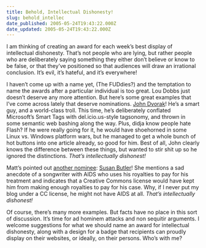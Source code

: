 ```yaml
---
title: Behold, Intellectual Dishonesty!
slug: behold_intellec
date_published: 2005-05-24T19:43:22.000Z
date_updated: 2005-05-24T19:43:22.000Z
---
```


I am thinking of creating an award for each week’s best display of intellectual dishonesty. That’s not people who are lying, but rather people who are deliberately saying something they either don’t believe or know to be false, or that they’ve positioned so that audiences will draw an irrational conclusion. It’s evil, it’s hateful, and it’s everywhere!

I haven’t come up with a name yet, (The FUDdies?) and the temptation to name the awards after a particular individual is too great. Lou Dobbs just doesn’t deserve any more attention. But here’s some great examples that I’ve come across lately that deserve nominations.
[John Dvorak](http://www.pcmag.com/article2/0,1759,1819101,00.asp)! He’s a smart guy, and a world-class troll. This time, he’s deliberately conflated Microsoft’s Smart Tags with del.icio.us-style tagsonomy, and thrown in some semantic web bashing along the way. Plus, didja know people hate Flash? If he were really going for it, he would have shoehorned in some Linux vs. Windows platform wars, but he managed to get a whole bunch of hot buttons into one article already, so good for him. Best of all, John clearly knows the difference between these things, but wanted to stir shit up so he ignored the distinctions. *That’s intellectually dishonest!*

Matt’s pointed out [another nominee](http://a.wholelottanothing.org/2005/05/worst_journalis.html): [Susan Butler](http://www.reuters.com/newsArticle.jhtml?type=industryNews&amp;storyID=8564589)! She mentions a sad anecdote of a songwriter with AIDS who uses his royalties to pay for his treatment and indicates that a Creative Commons license would have kept him from making enough royalties to pay for his case. Why, if I never put my blog under a CC license, he might not have AIDS at all. *That’s intellectually dishonest!*

Of course, there’s many more examples. But facts have no place in this sort of discussion. It’s time for ad hominem attacks and non sequitir arguments. I welcome suggestions for what we should name an award for intellectual dishonesty, along with a design for a badge that recipients can proudly display on their websites, or ideally, on their persons. Who’s with me?
